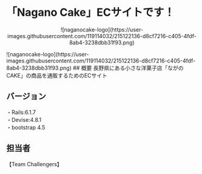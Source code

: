# 「Nagano Cake」ECサイトです！
<p align="center">
![naganocake-logo](https://user-images.githubusercontent.com/119114032/215122136-d8cf7216-c405-4fdf-8ab4-3238dbb31f93.png)
</p>
![naganocake-logo](https://user-images.githubusercontent.com/119114032/215122136-d8cf7216-c405-4fdf-8ab4-3238dbb31f93.png)
## 概要
長野県にある小さな洋菓子店「ながのCAKE」の商品を通販するためのECサイト

## バージョン
・Rails:6.1.7</br>
・Devise:4.8.1</br>
・bootstrap 4.5</br>

## 担当者
【Team Challengers】
